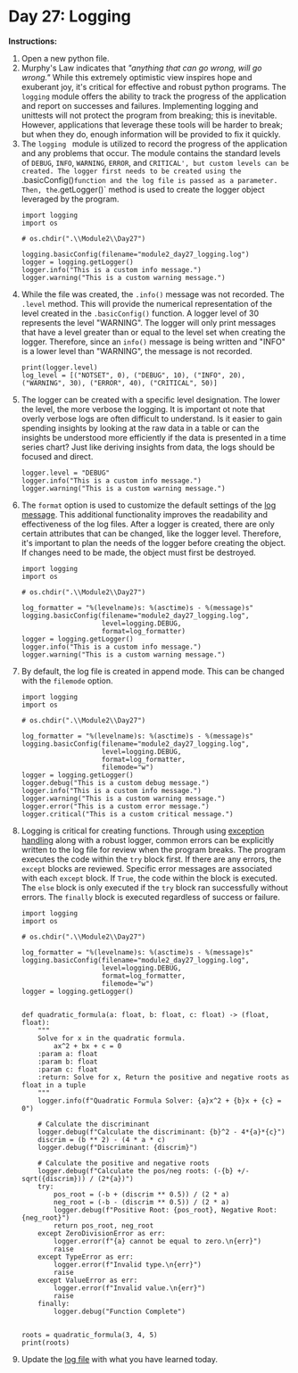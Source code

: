 # Day 27: Logging
**Instructions:** 
1. Open a new python file.
2. Murphy's Law indicates that _"anything that can go wrong, will go wrong."_ While this extremely optimistic view inspires hope and exuberant joy, it's critical for effective and robust python programs. The `logging` module offers the ability to track the progress of the application and report on successes and failures. Implementing logging and unittests will not protect the program from breaking; this is inevitable. However, applications that leverage these tools will be harder to break; but when they do, enough information will be provided to fix it quickly.
3. The `logging ` module is utilized to record the progress of the application and any problems that occur. The module contains the standard levels of `DEBUG`, `INFO`, `WARNING`, `ERROR`, and `CRITICAL', but custom levels can be created. The logger first needs to be created using the `.basicConfig()` function and the log file is passed as a parameter. Then, the `.getLogger()` method is used to create the logger object leveraged by the program.
    ```
    import logging
    import os

    # os.chdir(".\\Module2\\Day27")

    logging.basicConfig(filename="module2_day27_logging.log")
    logger = logging.getLogger()
    logger.info("This is a custom info message.")
    logger.warning("This is a custom warning message.")
    ```
4. While the file was created, the `.info()` message was not recorded. The `.level` method. This will provide the numerical representation of the level created in the `.basicConfig()` function. A logger level of 30 represents the level "WARNING". The logger will only print messages that have a level greater than or equal to the level set when creating the logger. Therefore, since an `info()` message is being written and "INFO" is a lower level than "WARNING", the message is not recorded.
    ```
    print(logger.level)
    log_level = [("NOTSET", 0), ("DEBUG", 10), ("INFO", 20), ("WARNING", 30), ("ERROR", 40), ("CRITICAL", 50)]
    ```
5. The logger can be created with a specific level designation. The lower the level, the more verbose the logging. It is important ot note that overly verbose logs are often difficult to understand. Is it easier to gain spending insights by looking at the raw data in a table or can the insights be understood more efficiently if the data is presented in a time series chart? Just like deriving insights from data, the logs should be focused and direct.
    ```
    logger.level = "DEBUG"
    logger.info("This is a custom info message.")
    logger.warning("This is a custom warning message.")
    ```
6. The `format` option is used to customize the default settings of the [log message](https://docs.python.org/3.7/library/logging.html#logrecord-attributes). This additional functionality improves the readability and effectiveness of the log files. After a logger is created, there are only certain attributes that can be changed, like the logger level. Therefore, it's important to plan the needs of the logger before creating the object. If changes need to be made, the object must first be destroyed.
    ```
    import logging
    import os

    # os.chdir(".\\Module2\\Day27")

    log_formatter = "%(levelname)s: %(asctime)s - %(message)s"
    logging.basicConfig(filename="module2_day27_logging.log",
                        level=logging.DEBUG,
                        format=log_formatter)
    logger = logging.getLogger()
    logger.info("This is a custom info message.")
    logger.warning("This is a custom warning message.")
    ```
7. By default, the log file is created in append mode. This can be changed with the `filemode` option.
    ```
    import logging
    import os

    # os.chdir(".\\Module2\\Day27")

    log_formatter = "%(levelname)s: %(asctime)s - %(message)s"
    logging.basicConfig(filename="module2_day27_logging.log",
                        level=logging.DEBUG,
                        format=log_formatter,
                        filemode="w")
    logger = logging.getLogger()
    logger.debug("This is a custom debug message.")
    logger.info("This is a custom info message.")
    logger.warning("This is a custom warning message.")
    logger.error("This is a custom error message.")
    logger.critical("This is a custom critical message.")
    ```
8. Logging is critical for creating functions. Through using [exception handling](https://docs.python.org/3/library/exceptions.html) along with a robust logger, common errors can be explicitly written to the log file for review when the program breaks. The program executes the code within the `try` block first. If there are any errors, the `except` blocks are reviewed. Specific error messages are associated with each `except` block. If `True`, the code within the block is executed. The `else` block is only executed if the `try` block ran successfully without errors. The `finally` block is executed regardless of success or failure.
    ```
    import logging
    import os

    # os.chdir(".\\Module2\\Day27")

    log_formatter = "%(levelname)s: %(asctime)s - %(message)s"
    logging.basicConfig(filename="module2_day27_logging.log",
                        level=logging.DEBUG,
                        format=log_formatter,
                        filemode="w")
    logger = logging.getLogger()


    def quadratic_formula(a: float, b: float, c: float) -> (float, float):
        """
        Solve for x in the quadratic formula.
            ax^2 + bx + c = 0
        :param a: float
        :param b: float
        :param c: float
        :return: Solve for x, Return the positive and negative roots as float in a tuple
        """
        logger.info(f"Quadratic Formula Solver: {a}x^2 + {b}x + {c} = 0")

        # Calculate the discriminant
        logger.debug(f"Calculate the discriminant: {b}^2 - 4*{a}*{c}")
        discrim = (b ** 2) - (4 * a * c)
        logger.debug(f"Discriminant: {discrim}")

        # Calculate the positive and negative roots
        logger.debug(f"Calculate the pos/neg roots: (-{b} +/- sqrt({discrim})) / (2*{a})")
        try:
            pos_root = (-b + (discrim ** 0.5)) / (2 * a)
            neg_root = (-b - (discrim ** 0.5)) / (2 * a)
            logger.debug(f"Positive Root: {pos_root}, Negative Root: {neg_root}")
            return pos_root, neg_root
        except ZeroDivisionError as err:
            logger.error(f"{a} cannot be equal to zero.\n{err}")
            raise
        except TypeError as err:
            logger.error(f"Invalid type.\n{err}")
            raise
        except ValueError as err:
            logger.error(f"Invalid value.\n{err}")
            raise
        finally:
            logger.debug("Function Complete")


    roots = quadratic_formula(3, 4, 5)
    print(roots)
    ```
9. Update the [log file](../../log.md) with what you have learned today.
